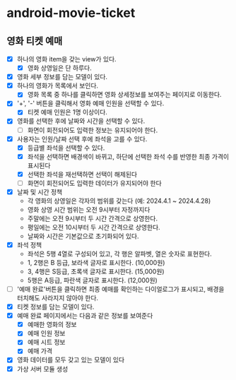 # android-movie-ticket


## 영화 티켓 예매

- [x] 하나의 영화 item을 갖는 view가 있다.
    -[x] 영화 상영일은 단 하루다.
- [x] 영화 세부 정보를 담는 모델이 있다.
- [x] 하나의 영화가 목록에서 보인다.
  - [x] 영화 목록 중 하나를 클릭하면 영화 상세정보를 보여주는 페이지로 이동한다.
- [x] '+', '-' 버튼을 클릭해서 영화 예매 인원을 선택할 수 있다.
  - [x] 티켓 예매 인원은 1명 이상이다.
- [x] 영화를 선택한 후에 날짜와 시간을 선택할 수 있다.
  - [ ] 화면이 회전되어도 입력한 정보는 유지되어야 한다.
- [x] 사용자는 인원/날짜 선택 후에 좌석을 고를 수 있다.
  - [x] 등급별 좌석을 선택할 수 있다.
  - [x] 좌석을 선택하면 배경색이 바뀌고, 하단에 선택한 좌석 수를 반영한 최종 가격이 표시된다
  - [x] 선택한 좌석을 재선택하면 선택이 해제된다
  - [ ] 화면이 회전되어도 입력한 데이터가 유지되어야 한다
- [x] 날짜 및 시간 정책
  - 각 영화의 상영일은 각자의 범위를 갖는다 (예: 2024.4.1 ~ 2024.4.28)
  - 영화 상영 시간 범위는 오전 9시부터 자정까지다
  - 주말에는 오전 9시부터 두 시간 간격으로 상영한다.
  - 평일에는 오전 10시부터 두 시간 간격으로 상영한다.
  - 날짜와 시간은 기본값으로 초기화되어 있다.
- [x] 좌석 정책
  - 좌석은 5행 4열로 구성되어 있고, 각 행은 알파벳, 열은 숫자로 표현한다.
  - 1, 2행은 B 등급, 보라색 글자로 표시한다. (10,000원)
  - 3, 4행은 S등급, 초록색 글자로 표시한다. (15,000원)
  - 5행은 A등급, 파란색 글자로 표시한다. (12,000원)
- [ ] '예매 완료'버튼을 클릭하면 최종 예매를 확인하는 다이얼로그가 표시되고, 배경을 터치해도 사라지지 않아야 한다.
- [x] 티켓 정보를 담는 모델이 있다.
- [x] 예매 완료 페이지에서는 다음과 같은 정보를 보여준다
  - [x] 예매한 영화의 정보
  - [x] 예매 인원 정보
  - [x] 예매 시트 정보
  - [x] 예매 가격
- [x] 영화 데이터를 모두 갖고 있는 모델이 있다
- [x] 가상 서버 모듈 생성